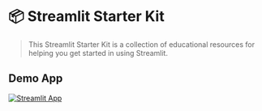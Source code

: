 # 📦 Streamlit Starter Kit

> This Streamlit Starter Kit is a collection of educational resources for helping you get started in using Streamlit.

## Demo App

[![Streamlit App](https://static.streamlit.io/badges/streamlit_badge_black_white.svg)](https://resources.streamlit.app/)

